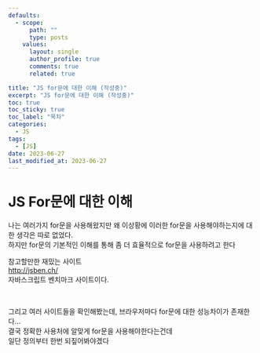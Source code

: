 ```yaml
---
defaults:
  - scope:
      path: ""
      type: posts
    values:
      layout: single
      author_profile: true
      comments: true
      related: true

title: "JS for문에 대한 이해 (작성중)"
excerpt: "JS for문에 대한 이해 (작성중)"
toc: true
toc_sticky: true
toc_label: "목차"
categories:
  - JS
tags:
  - [JS]
date: 2023-06-27
last_modified_at: 2023-06-27
---
```

# JS For문에 대한 이해   

나는 여러가지 for문을 사용해왔지만 왜 이상황에 이러한 for문을 사용해야하는지에 대한 생각은 따로 없었다.   
하지만 for문의 기본적인 이해를 통해 좀 더 효율적으로 for문을 사용하려고 한다   



참고할만한 재밌는 사이트    
http://jsben.ch/    
자바스크립트 벤치마크 사이트이다.   

&nbsp;  

그리고 여러 사이트들을 확인해봤는데, 브라우저마다 for문에 대한 성능차이가 존재한다...   
결국 정확한 사용처에 알맞게 for문을 사용해야한다는건데    
일단 정의부터 한번 되짚어봐야겠다   

